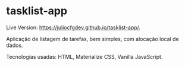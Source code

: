 # tasklist-app

Live Version: https://juliocfgdev.github.io/tasklist-app/.

Aplicação de listagem de tarefas, bem simples, com alocação local de dados.

Tecnologias usadas: HTML, Materialize CSS, Vanilla JavaScript.
